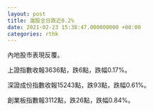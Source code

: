 ```yaml
---
layout: post
title: 滬股全日跌近0.2%
date: 2021-02-23 15:38:47.000000000 +08:00
categories: rthk
---
```


內地股市表現反覆。

上證指數收報3636點，跌6點，跌幅0.17%。

深證成份指數收報15243點，跌93點，跌幅0.61%。

創業板指數報3112點，跌26點，跌幅0.84%。
